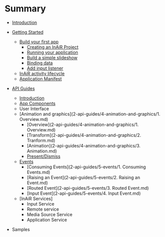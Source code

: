 # Summary

* [Introduction](README.md)

* [Getting Started](1-getting-started/README.md)
   * [Build your first app](1-getting-started/1-build-your-first-app/README.md)
       * [Creating an InAiR Project](1-getting-started/1-build-your-first-app/1-creating-an-inair-project.md)
       * [Running your application](1-getting-started/1-build-your-first-app/2-running-your-application.md)
       * [Build a simple slideshow](1-getting-started/1-build-your-first-app/3-build-a-simple-slideshow.md)
       * [Binding data](1-getting-started/1-build-your-first-app/4-binding-data.md)
       * [Add input listener](1-getting-started/1-build-your-first-app/5-add-input-listener.md)
   * [InAiR activity lifecycle](1-getting-started/2-inair-activity-lifecycle.md)
   * [Application Manifest](1-getting-started/3-application-manifest.md)


* [API Guides](2-api-guides/1-introduction/README.md)
    * [Introduction](2-api-guides/1-introduction/README.md)
    * [App Components](2-api-guides/2-app-components/1-app-components.md)
    * User Interface
    * [Animation and graphics](2-api-guides/4-animation-and-graphics/1. Overview.md)
        * [Overview](2-api-guides/4-animation-and-graphics/1. Overview.md)
        * [Transform](2-api-guides/4-animation-and-graphics/2. Tranform.md)
        * [Animation](2-api-guides/4-animation-and-graphics/3. Animation.md)
        * [Present/Dismiss](2-api-guides/4-animation-and-graphics/4-present-dismiss.md)
    * [Events](2-api-guides/5-events/index.md)
        * [Consuming Events](2-api-guides/5-events/1. Consuming Events.md)
        * [Raising an Event](2-api-guides/5-events/2. Raising an Event.md)
        * [Routed Event](2-api-guides/5-events/3. Routed Event.md)
        * [Input Event](2-api-guides/5-events/4. Input Event.md)
    * [InAiR Services] 
        * Input Service
        * Remote service
        * Media Source Service
        * Application Service


* Samples